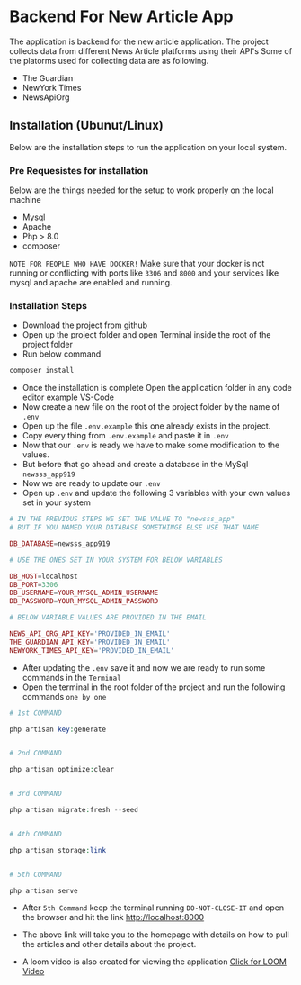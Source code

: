 # Backend For New Article App

The application is backend for the new article application. The project collects data from different News Article platforms using their API's Some of the platorms used for collecting data are as following.

- The Guardian
- NewYork Times
- NewsApiOrg

## Installation (Ubunut/Linux)

Below are the installation steps to run the application on your local system.

### Pre Requesistes for installation

Below are the things needed for the setup to work properly on the local machine

- Mysql
- Apache
- Php > 8.0
- composer

`NOTE FOR PEOPLE WHO HAVE DOCKER!`  Make sure that your docker is not running or conflicting with ports like `3306` and `8000` and your services like mysql and apache are enabled and running.

### Installation Steps

- Download the project from github
- Open up the project folder and open Terminal inside the root of the project folder
- Run below command
```php
composer install
```
- Once the installation is complete Open the application folder in any code editor example VS-Code
- Now create a new file on the root of the project folder by the name of `.env`
- Open up the file `.env.example` this one already exists in the project.
- Copy every thing from `.env.example` and paste it in `.env`
- Now that our `.env` is ready we have to make some modification to the values.
- But before that go ahead and create a database in the MySql `newsss_app919`
- Now we are ready to update our `.env`
- Open up `.env` and update the following 3 variables with your own values set in your system

```php
# IN THE PREVIOUS STEPS WE SET THE VALUE TO "newsss_app"
# BUT IF YOU NAMED YOUR DATABASE SOMETHINGE ELSE USE THAT NAME

DB_DATABASE=newsss_app919

# USE THE ONES SET IN YOUR SYSTEM FOR BELOW VARIABLES

DB_HOST=localhost
DB_PORT=3306
DB_USERNAME=YOUR_MYSQL_ADMIN_USERNAME
DB_PASSWORD=YOUR_MYSQL_ADMIN_PASSWORD

# BELOW VARIABLE VALUES ARE PROVIDED IN THE EMAIL

NEWS_API_ORG_API_KEY='PROVIDED_IN_EMAIL'
THE_GUARDIAN_API_KEY='PROVIDED_IN_EMAIL'
NEWYORK_TIMES_API_KEY='PROVIDED_IN_EMAIL'

```

- After updating the `.env` save it and now we are ready to run some commands in the `Terminal`
- Open the terminal in the root folder of the project and run the following commands `one by one`

```php
# 1st COMMAND

php artisan key:generate


# 2nd COMMAND

php artisan optimize:clear


# 3rd COMMAND

php artisan migrate:fresh --seed


# 4th COMMAND

php artisan storage:link


# 5th COMMAND

php artisan serve

```

- After `5th Command` keep the terminal running `DO-NOT-CLOSE-IT` and open the browser and hit the link [http://localhost:8000](http://localhost:8000)

- The above link will take you to the homepage with details on how to pull the articles and other details about the project.

- A loom video is also created for viewing the application [Click for LOOM Video](https://www.loom.com/share/04042f60f2ef42a88542fa94ca63a304?sid=c832265c-5308-4bed-8c98-142dd5c739ee)

